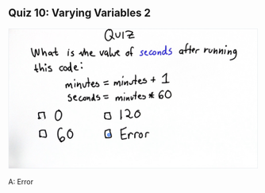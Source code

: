 ## Quiz 10: Varying Variables 2

![alt text](./media/quiz-10-varying-variables-2.JPG "varying variables 2")

A: Error
